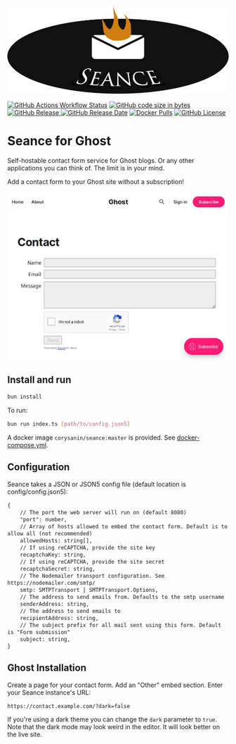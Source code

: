 ![Seance for Ghost](/assets/logo/seance-logo.png "Seance for Ghost")

[![GitHub Actions Workflow Status](https://img.shields.io/github/actions/workflow/status/CorySanin/seance/.github%2Fworkflows%2Fbuild_docker_image.yml)](https://github.com/CorySanin/seance/actions)
[![GitHub code size in bytes](https://img.shields.io/github/languages/code-size/CorySanin/seance)](https://github.com/CorySanin/seance)
[![GitHub Release](https://img.shields.io/github/v/release/CorySanin/seance)
![GitHub Release Date](https://img.shields.io/github/release-date-pre/CorySanin/seance)](https://github.com/CorySanin/seance/releases/latest)
[![Docker Pulls](https://img.shields.io/docker/pulls/corysanin/seance)](https://hub.docker.com/r/corysanin/seance)
[![GitHub License](https://img.shields.io/github/license/CorySanin/seance)](/LICENSE)


# Seance for Ghost

Self-hostable contact form service for Ghost blogs. Or any other applications you can think of. The limit is in your mind.

Add a contact form to your Ghost site without a subscription!

<picture>
  <source media="(prefers-color-scheme: dark)" srcset="https://raw.githubusercontent.com/CorySanin/seance/master/assets/images/screenshot_dark.png">
  <source media="(prefers-color-scheme: light)" srcset="https://raw.githubusercontent.com/CorySanin/seance/master/assets/images/screenshot_light.png">
  <img alt="Seance embedded in a Ghost page" src="https://raw.githubusercontent.com/CorySanin/seance/master/assets/images/screenshot_light.png">
</picture>

## Install and run

```bash
bun install
```

To run:

```bash
bun run index.ts [path/to/config.json5]
```

A docker image `corysanin/seance:master` is provided. See [docker-compose.yml](/docker-compose.yml).

## Configuration

Seance takes a JSON or JSON5 config file (default location is config/config.json5):

```
{
    // The port the web server will run on (default 8080)
    "port": number,
    // Array of hosts allowed to embed the contact form. Default is to allow all (not recommended)
    allowedHosts: string[],
    // If using reCAPTCHA, provide the site key
    recaptchaKey: string,
    // If using reCAPTCHA, provide the site secret
    recaptchaSecret: string,
    // The Nodemailer transport configuration. See https://nodemailer.com/smtp/
    smtp: SMTPTransport | SMTPTransport.Options,
    // The address to send emails from. Defaults to the smtp username
    senderAddress: string,
    // The address to send emails to
    recipientAddress: string,
    // The subject prefix for all mail sent using this form. Default is "Form submission"
    subject: string,
}
```

## Ghost Installation

Create a page for your contact form. Add an "Other" embed section. Enter your Seance instance's URL:

```
https://contact.example.com/?dark=false
```

If you're using a dark theme you can change the `dark` parameter to `true`. Note that the dark mode may look weird in the editor. It will look better on the live site.